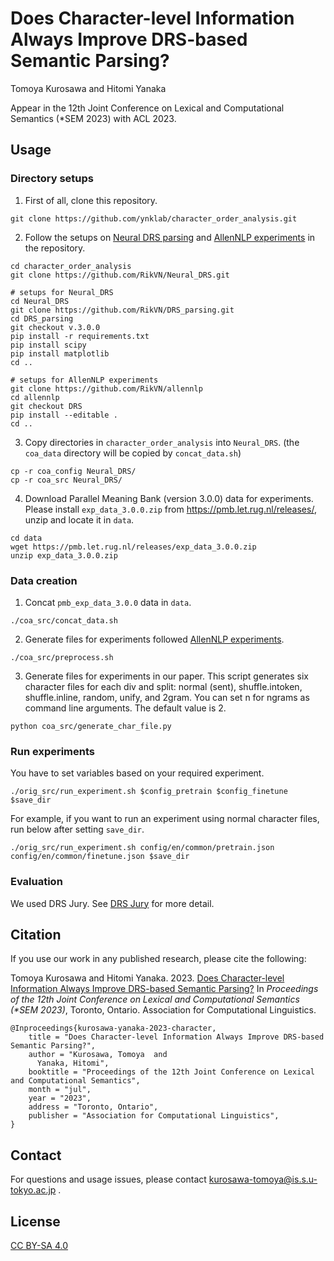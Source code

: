 # Does Character-level Information Always Improve DRS-based Semantic Parsing?
Tomoya Kurosawa and Hitomi Yanaka

Appear in the 12th Joint Conference on Lexical and Computational Semantics (\*SEM 2023) with ACL 2023.


## Usage
### Directory setups
1. First of all, clone this repository.
```
git clone https://github.com/ynklab/character_order_analysis.git
```

2. Follow the setups on [Neural DRS parsing](https://github.com/RikVN/Neural_DRS/) and [AllenNLP experiments](https://github.com/RikVN/Neural_DRS/blob/master/AllenNLP.md) in the repository.
```
cd character_order_analysis
git clone https://github.com/RikVN/Neural_DRS.git

# setups for Neural_DRS
cd Neural_DRS
git clone https://github.com/RikVN/DRS_parsing.git
cd DRS_parsing
git checkout v.3.0.0
pip install -r requirements.txt
pip install scipy
pip install matplotlib
cd ..

# setups for AllenNLP experiments
git clone https://github.com/RikVN/allennlp
cd allennlp
git checkout DRS
pip install --editable .
cd ..
```

3. Copy directories in `character_order_analysis` into `Neural_DRS`. (the `coa_data` directory will be copied by `concat_data.sh`)
```
cp -r coa_config Neural_DRS/
cp -r coa_src Neural_DRS/
```

4. Download Parallel Meaning Bank (version 3.0.0) data for experiments.
Please install `exp_data_3.0.0.zip` from https://pmb.let.rug.nl/releases/, unzip and locate it in `data`.
```
cd data
wget https://pmb.let.rug.nl/releases/exp_data_3.0.0.zip
unzip exp_data_3.0.0.zip
```

### Data creation
1. Concat `pmb_exp_data_3.0.0` data in `data`.
```
./coa_src/concat_data.sh
```
2. Generate files for experiments followed [AllenNLP experiments](https://github.com/RikVN/Neural_DRS/blob/master/AllenNLP.md).
```
./coa_src/preprocess.sh
```
3. Generate files for experiments in our paper.
This script generates six character files for each div and split: normal (sent), shuffle.intoken, shuffle.inline, random, unify, and 2gram.
You can set n for ngrams as command line arguments. The default value is 2.
```
python coa_src/generate_char_file.py
```

### Run experiments
You have to set variables based on your required experiment.
```
./orig_src/run_experiment.sh $config_pretrain $config_finetune $save_dir
```

For example, if you want to run an experiment using normal character files, run below after setting `save_dir`.
```
./orig_src/run_experiment.sh config/en/common/pretrain.json config/en/common/finetune.json $save_dir
```

### Evaluation
We used DRS Jury.
See [DRS Jury](https://github.com/RikVN/Neural_DRS/blob/master/DRS_jury.md) for more detail.


## Citation
If you use our work in any published research, please cite the following:

Tomoya Kurosawa and Hitomi Yanaka. 2023. [Does Character-level Information Always Improve DRS-based Semantic Parsing?](https://arxiv.org/abs/2306.02302)
In *Proceedings of the 12th Joint Conference on Lexical and Computational Semantics (\*SEM 2023)*, Toronto, Ontario.
Association for Computational Linguistics.

```
@Inproceedings{kurosawa-yanaka-2023-character,
    title = "Does Character-level Information Always Improve DRS-based Semantic Parsing?",
    author = "Kurosawa, Tomoya  and
      Yanaka, Hitomi",
    booktitle = "Proceedings of the 12th Joint Conference on Lexical and Computational Semantics",
    month = "jul",
    year = "2023",
    address = "Toronto, Ontario",
    publisher = "Association for Computational Linguistics",
}
```


## Contact
For questions and usage issues, please contact kurosawa-tomoya@is.s.u-tokyo.ac.jp .


## License
[CC BY-SA 4.0](https://creativecommons.org/licenses/by-sa/4.0/)

